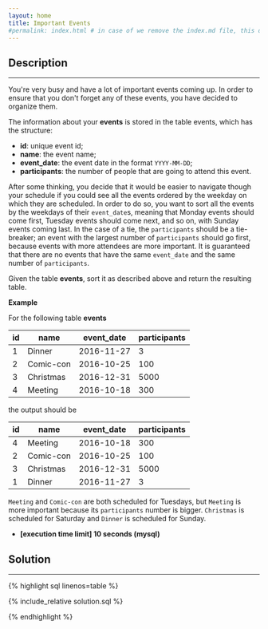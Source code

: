 ```yaml
---
layout: home
title: Important Events
#permalink: index.html # in case of we remove the index.md file, this doc will be the index page
---
```


<div class="row">
<div class="columnStmt" markdown="1">

## Description

---

You're very busy and have a lot of important events coming up. In order to ensure that you don't forget any of these events, you have decided to organize them.

The information about your **events** is stored in the table events, which has the structure:

- **id**: unique event id;
- **name**: the event name;
- **event_date**: the event date in the format <code>YYYY-MM-DD</code>;
- **participants**: the number of people that are going to attend this event.

After some thinking, you decide that it would be easier to navigate though your schedule if you could see all the events ordered by the weekday on which they are scheduled. In order to do so, you want to sort all the events by the weekdays of their <code>event_date</code>s, meaning that Monday events should come first, Tuesday events should come next, and so on, with Sunday events coming last. In the case of a tie, the <code>participants</code> should be a tie-breaker; an event with the largest number of <code>participants</code> should go first, because events with more attendees are more important. It is guaranteed that there are no events that have the same <code>event_date</code> and the same number of <code>participants</code>.

Given the table **events**, sort it as described above and return the resulting table.

**Example**

For the following table **events**

| id  | name      | event_date | participants |
| --- | --------- | ---------- | ------------ |
| 1   | Dinner    | 2016-11-27 | 3            |
| 2   | Comic-con | 2016-10-25 | 100          |
| 3   | Christmas | 2016-12-31 | 5000         |
| 4   | Meeting   | 2016-10-18 | 300          |

the output should be

| id  | name      | event_date | participants |
| --- | --------- | ---------- | ------------ |
| 4   | Meeting   | 2016-10-18 | 300          |
| 2   | Comic-con | 2016-10-25 | 100          |
| 3   | Christmas | 2016-12-31 | 5000         |
| 1   | Dinner    | 2016-11-27 | 3            |

<code>Meeting</code> and <code>Comic-con</code> are both scheduled for Tuesdays, but <code>Meeting</code> is more important because its <code>participants</code> number is bigger. <code>Christmas</code> is scheduled for Saturday and <code>Dinner</code> is scheduled for Sunday.

- **[execution time limit] 10 seconds (mysql)**

</div>
<div class="columnSol" markdown="1">

## Solution

---

{% highlight sql linenos=table %}

{% include_relative solution.sql %}

{% endhighlight %}

</div>
</div>
